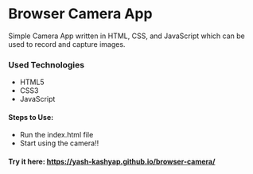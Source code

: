<h1>Browser Camera App</h1>

<p>Simple Camera App written in HTML, CSS, and JavaScript which can be used to record and capture images.</p>

<h3>Used Technologies</h3>
<ul>
  <li>HTML5</li>
  <li>CSS3</li>
  <li>JavaScript</li>
</ul>

#### Steps to Use:

- Run the index.html file
- Start using the camera!!

#### Try it here: https://yash-kashyap.github.io/browser-camera/

